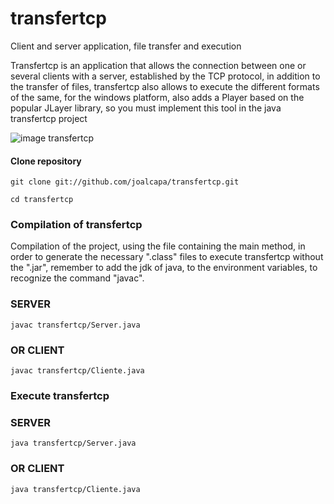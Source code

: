 # transfertcp
Client and server application, file transfer and execution

Transfertcp is an application that allows the connection between one or several clients with a server, established by the TCP protocol, in addition to the transfer of files, transfertcp also allows to execute the different formats of the same, for the windows platform, also adds a Player based on the popular JLayer library, so you must implement this tool in the java transfertcp project

![image transfertcp](https://dl.dropboxusercontent.com/s/6lsoowfaeikiyux/transfertcp.PNG?dl=0)

#### Clone repository

`
 git clone git://github.com/joalcapa/transfertcp.git
`

`
 cd transfertcp
`

### Compilation of transfertcp

Compilation of the project, using the file containing the main method, in order to generate the necessary ".class" files to execute transfertcp without the ".jar", remember to add the jdk of java, to the environment variables, to recognize the command "javac".

### SERVER

`
 javac transfertcp/Server.java
`

### OR CLIENT

`
 javac transfertcp/Cliente.java
`

### Execute transfertcp

### SERVER

`
 java transfertcp/Server.java
`

### OR CLIENT

`
 java transfertcp/Cliente.java
`
